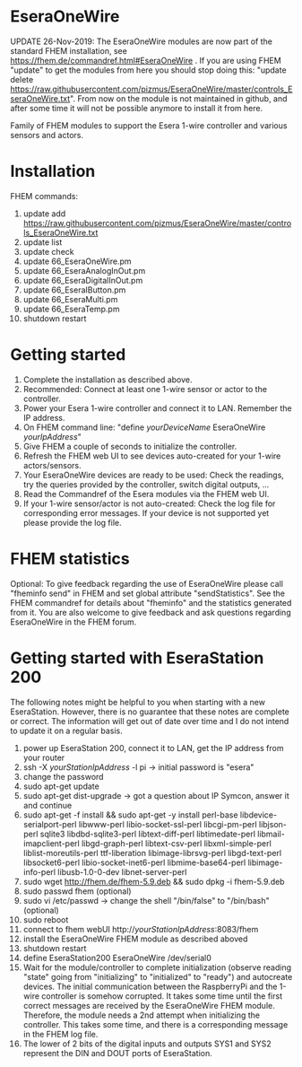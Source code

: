 # EseraOneWire

UPDATE 26-Nov-2019: The EseraOneWire modules are now part of the standard FHEM installation, see
https://fhem.de/commandref.html#EseraOneWire . 
If you are using FHEM "update" to get the modules from here you should stop doing this:
"update delete https://raw.githubusercontent.com/pizmus/EseraOneWire/master/controls_EseraOneWire.txt". 
From now on the module is not maintained in github, and after some time it will not be possible anymore to install it from here.




Family of FHEM modules to support the Esera 1-wire controller and various sensors and actors.

# Installation
FHEM commands:
1. update add https://raw.githubusercontent.com/pizmus/EseraOneWire/master/controls_EseraOneWire.txt 
1. update list 
1. update check 
1. update 66_EseraOneWire.pm
1. update 66_EseraAnalogInOut.pm
1. update 66_EseraDigitalInOut.pm
1. update 66_EseraIButton.pm
1. update 66_EseraMulti.pm
1. update 66_EseraTemp.pm
1. shutdown restart

# Getting started
1. Complete the installation as described above.
1. Recommended: Connect at least one 1-wire sensor or actor to the controller.
1. Power your Esera 1-wire controller and connect it to LAN. Remember the IP address.
1. On FHEM command line: "define *yourDeviceName* EseraOneWire *yourIpAddress*"
1. Give FHEM a couple of seconds to initialize the controller.
1. Refresh the FHEM web UI to see devices auto-created for your 1-wire actors/sensors.
1. Your EseraOneWire devices are ready to be used: Check the readings, try the queries
  provided by the controller, switch digital outputs, ...
1. Read the Commandref of the Esera modules via the FHEM web UI.
1. If your 1-wire sensor/actor is not auto-created: Check the log file for corresponding
  error messages. If your device is not supported yet please provide the log file.
  
# FHEM statistics
Optional: To give feedback regarding the use of EseraOneWire please call "fheminfo send" in FHEM and set global attribute "sendStatistics". See the FHEM commandref for details about "fheminfo" and the statistics generated from it. You are also welcome to give feedback and ask questions regarding EseraOneWire in the FHEM forum.

# Getting started with EseraStation 200
The following notes might be helpful to you when starting with a new EseraStation. However, there is no guarantee that these notes are complete or correct. The information will get out of date over time and I do not intend to update it on a regular basis.
1. power up EseraStation 200, connect it to LAN, get the IP address from your router
1. ssh -X *yourStationIpAddress* -l pi -> initial password is "esera"
1. change the password
1. sudo apt-get update
1. sudo apt-get dist-upgrade -> got a question about IP Symcon, answer it and continue
1. sudo apt-get -f install && sudo apt-get -y install perl-base libdevice-serialport-perl libwww-perl libio-socket-ssl-perl libcgi-pm-perl libjson-perl sqlite3 libdbd-sqlite3-perl libtext-diff-perl libtimedate-perl libmail-imapclient-perl libgd-graph-perl libtext-csv-perl libxml-simple-perl liblist-moreutils-perl ttf-liberation libimage-librsvg-perl libgd-text-perl libsocket6-perl libio-socket-inet6-perl libmime-base64-perl libimage-info-perl libusb-1.0-0-dev libnet-server-perl
1. sudo wget http://fhem.de/fhem-5.9.deb && sudo dpkg -i fhem-5.9.deb
1. sudo passwd fhem (optional)
1. sudo vi /etc/passwd -> change the shell "/bin/false" to "/bin/bash" (optional)
1. sudo reboot
1. connect to fhem webUI http://*yourStationIpAddress*:8083/fhem
1. install the EseraOneWire FHEM module as described aboved
1. shutdown restart
1. define EseraStation200 EseraOneWire /dev/serial0
1. Wait for the module/controller to complete initialization (observe reading "state" going from "initializing" to "initialized" to "ready") and autocreate devices. The initial communication between the RaspberryPi and the 1-wire controller is somehow corrupted. It takes some time until the first correct messages are received by the EseraOneWire FHEM module. Therefore, the module needs a 2nd attempt when initializing the controller. This takes some time, and there is a corresponding message in the FHEM log file.
1. The lower of 2 bits of the digital inputs and outputs SYS1 and SYS2 represent the DIN and DOUT ports of EseraStation.
